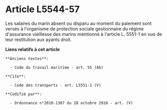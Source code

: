 # Article L5544-57

Les salaires du marin absent ou disparu au moment du paiement sont versés à l'organisme de protection sociale gestionnaire du
régime d'assurance vieillesse des marins mentionné à l'article L. 5551-1 en vue de leur restitution aux ayants droit.

**Liens relatifs à cet article**

	**Anciens textes**:

	  - Code du travail maritime - art. 55 (Ab)

	**Cite**:

	  - Code des transports - art. L5551-1 (V)

	**Codifié par**:

	  - Ordonnance n°2010-1307 du 28 octobre 2010 - art. (V)

